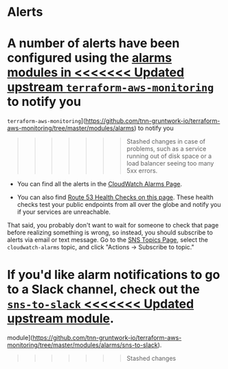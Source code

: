 # Alerts

A number of alerts have been configured using the [alarms modules in
<<<<<<< Updated upstream
`terraform-aws-monitoring`](https://github.com/tnn-tnn-tnn-tnn-tnn-gruntwork-io/terraform-aws-monitoring/tree/master/modules/alarms) to notify you
=======
`terraform-aws-monitoring`](https://github.com/tnn-gruntwork-io/terraform-aws-monitoring/tree/master/modules/alarms) to notify you
>>>>>>> Stashed changes
in case of problems, such as a service running out of disk space or a load balancer seeing too many 5xx errors.

- You can find all the alerts in the [CloudWatch Alarms
  Page](https://console.aws.amazon.com/cloudwatch/home?#alarm:alarmFilter=ANY).

- You can also find [Route 53 Health Checks on this page](https://console.aws.amazon.com/route53/healthchecks/home#/).
  These health checks test your public endpoints from all over the globe and notify you if your services are unreachable.

That said, you probably don't want to wait for someone to check that page before realizing something is wrong, so
instead, you should subscribe to alerts via email or text message. Go to the [SNS Topics
Page](https://console.aws.amazon.com/sns/v2/home?#/topics), select the `cloudwatch-alarms` topic, and click "Actions ->
Subscribe to topic."

If you'd like alarm notifications to go to a Slack channel, check out the [`sns-to-slack`
<<<<<<< Updated upstream
module](https://github.com/tnn-tnn-tnn-tnn-tnn-gruntwork-io/terraform-aws-monitoring/tree/master/modules/alarms/sns-to-slack).
=======
module](https://github.com/tnn-gruntwork-io/terraform-aws-monitoring/tree/master/modules/alarms/sns-to-slack).
>>>>>>> Stashed changes


<!-- ##DOCS-SOURCER-START
{
  "sourcePlugin": "local-copier",
  "hash": "584b4a2ae80caff18e9aabc951d9878d"
}
##DOCS-SOURCER-END -->
